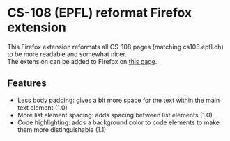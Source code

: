 # CS-108 (EPFL) reformat Firefox extension

This Firefox extension reformats all CS-108 pages (matching cs108.epfl.ch) to be more readable and somewhat nicer.  
The extension can be added to Firefox on [this page](https://addons.mozilla.org/en-US/firefox/addon/cs-108-reformat/).

## Features
- Less body padding:            gives a bit more space for the text within the main text element (1.0)
- More list element spacing:    adds spacing between list elements (1.0)
- Code highlighting:            adds a background color to code elements to make them more distinguishable (1.1)
